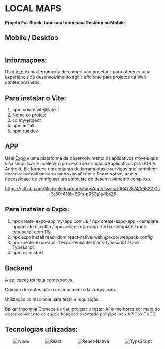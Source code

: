 # LOCAL MAPS

<h4>Projeto Full Stack, funciona tanto para Desktop ou Mobile.</h4>

<h2>Mobile / Desktop</h2>
<div align="center">
  
  <img src="https://github.com/Michaeleduardoo/MapsApp/assets/106412874/65d32e8b-8197-48dd-86f1-341a394a4f0b" alt="">

</div>
<h2>Informações:</h2>

<p>Usei <a href="https://vitejs.dev/">Vite</a> é uma ferramenta de compilação projetada para oferecer uma experiência de desenvolvimento ágil e eficiente para projetos da Web contemporâneos.</p>

<h2>Para instalar o Vite:</h2>
<ol>
<li> npm create vite@latest</li>
<li> Nome do projeto</li>
<li> cd my-project</li>
<li> npm install</li>
<li> npm run dev</li>
</ol>

<h2>APP</h2>

<p>Usei <a href="https://docs.expo.dev/">Expo</a> é uma plataforma de desenvolvimento de aplicativos móveis que visa simplificar e acelerar o processo de criação de aplicativos para iOS e Android. Ele fornece um conjunto de ferramentas e serviços que permitem desenvolver aplicativos usando JavaScript e React Native, sem a necessidade de configurar um ambiente de desenvolvimento complexo.</p>

<div align="center">

https://github.com/Michaeleduardoo/MapsApp/assets/106412874/5982271c-3c50-418b-96fb-a350a1e4bb26

</div>

<h2>Para instalar o Expo:</h2>
<ol>
<li> npx create-expo-app my-app com Js / npx create-expo-app --template opções de escolha / npx create-expo-app -t expo-template-blank-typescript com TS</li>
<li> npx expo install react-dom react-native-web @expo/webpack-config</li>
<li> npx create-expo-app -t expo-template-blank-typescript / Com Typescript</li>
<li> npm expo start </li>
</ol>

<h2>Backend</h2>
<p>A aplicação foi feita com <a href="https://nodejs.org/en"> NodeJs</a>.  </p>
<p>Criação de routes para direcionamento das requisição.</p>
<p>Utilização do Insomnia para testa a requisição.</p>

<p>Baixar <a href="https://insomnia.rest/download"> Insomnia</a> Comece a criar, projetar e testar APIs melhores por meio do desenvolvimento de especificações orientado por pipelines APIOps CI/CD.</p>

<h2>Tecnologias utilizadas:</h2>

<div style="display: flex; justify-content: space-around; align-items: center;">

<img src="https://ziadoua.github.io/m3-Markdown-Badges/badges/NodeJS/nodejs2.svg" alt="Node">

<img src="https://ziadoua.github.io/m3-Markdown-Badges/badges/React/react2.svg" alt="React">

<img src="https://ziadoua.github.io/m3-Markdown-Badges/badges/ReactNative/reactnative3.svg" alt="React-Native">

<img src="https://ziadoua.github.io/m3-Markdown-Badges/badges/TypeScript/typescript3.svg" alt="TypeScript">

</div>



